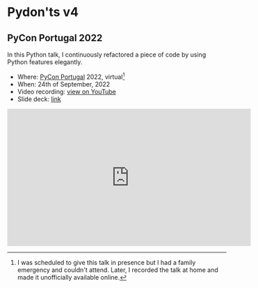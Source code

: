 # Pydon'ts v4

## PyCon Portugal 2022

In this Python talk, I continuously refactored a piece of code by using Python features elegantly.

 - Where: [PyCon Portugal](https://2022.pycon.pt) 2022, virtual[^1]
 - When: 24th of September, 2022
 - Video recording: [view on YouTube](https://youtu.be/ETg64K32Okc)
 - Slide deck: [link](https://github.com/mathspp/talks/blob/main/20220924_pycon_portugal_pydonts_4/slide_deck.pdf)

[^1]: I was scheduled to give this talk in presence but I had a family emergency and couldn't attend.
Later, I recorded the talk at home and made it unofficially available online.

<iframe width="560" height="315" src="https://www.youtube.com/embed/ETg64K32Okc" title="YouTube video player" frameborder="0" allow="accelerometer; autoplay; clipboard-write; encrypted-media; gyroscope; picture-in-picture; web-share" allowfullscreen></iframe>
